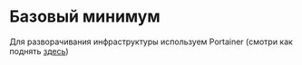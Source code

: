 # Базовый минимум 
Для разворачивания инфраструктуры используем Portainer (смотри как поднять [здесь](../Docker/portainer.md))

